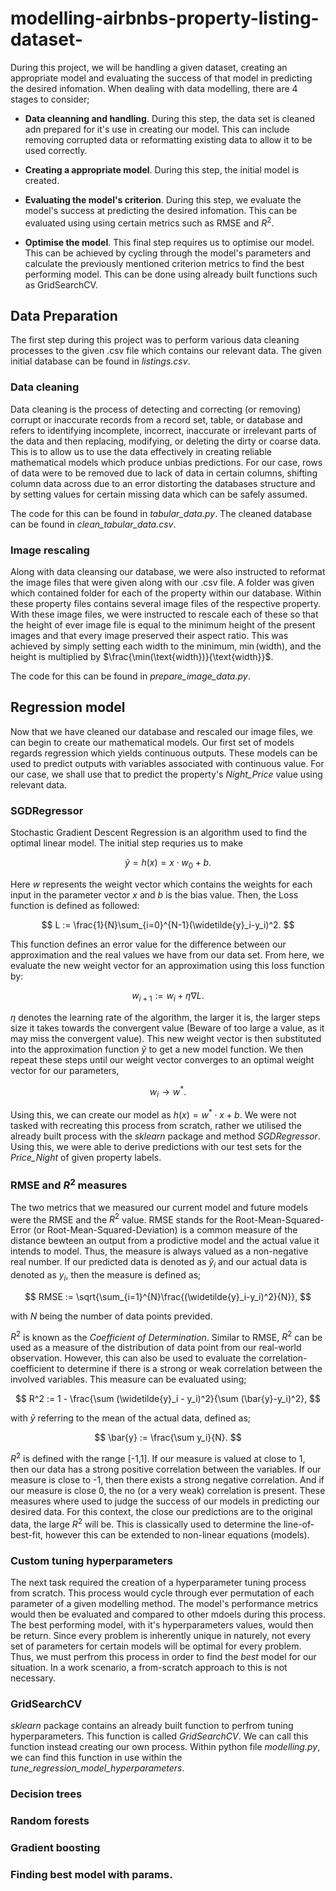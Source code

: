 # modelling-airbnbs-property-listing-dataset-

During this project, we will be handling a given dataset, creating an appropriate model and evaluating the success of that model in predicting the desired infomation. When dealing with data modelling, there are 4 stages to consider;

- **Data cleanning and handling**. During this step, the data set is cleaned adn prepared for it's use in creating our model. This can include removing corrupted data or reformatting existing data to allow it to be used correctly.

- **Creating a appropriate model**. During this step, the initial model is created.

- **Evaluating the model's criterion**. During this step, we evaluate the model's success at predicting the desired infomation. This can be evaluated using using certain metrics such as RMSE and $R^2$.

- **Optimise the model**. This final step requires us to optimise our model. This can be achieved by cycling through the model's parameters and calculate the previously mentioned criterion metrics to find the best performing model. This can be done using already built functions such as GridSearchCV.

## Data Preparation

The first step during this project was to perform various data cleaning processes to the given .csv file which contains our relevant data. The given initial database can be found in *listings.csv*.

### Data cleaning

Data cleaning is the process of detecting and correcting (or removing) corrupt or inaccurate records from a record set, table, or database and refers to identifying incomplete, incorrect, inaccurate or irrelevant parts of the data and then replacing, modifying, or deleting the dirty or coarse data. This is to allow us to use the data effectively in creating reliable mathematical models which produce unbias predictions. For our case, rows of data were to be removed due to lack of data in certain columns, shifting column data across due to an error distorting the databases structure and by setting values for certain missing data which can be safely assumed.

The code for this can be found in *tabular_data.py*. The cleaned database can be found in *clean_tabular_data.csv*.

### Image rescaling

Along with data cleansing our database, we were also instructed to reformat the image files that were given along with our .csv file. A folder was given which contained folder for each of the property within our database. Within these property files contains several image files of the respective property. With these image files, we were instructed to rescale each of these so that the height of ever image file is equal to the minimum height of the present images and that every image preserved their aspect ratio. This was achieved by simply setting each width to the minimum, $\min(\text{width})$, and the height is multiplied by $\frac{\min(\text{width})}{\text{width}}$.

The code for this can be found in *prepare_image_data.py*.

## Regression model

Now that we have cleaned our database and rescaled our image files, we can begin to create our mathematical models. Our first set of models regards regression which yields continuous outputs. These models can be used to predict outputs with variables associated with continuous value. For our case, we shall use that to predict the property's *Night_Price* value using relevant data.

### SGDRegressor

Stochastic Gradient Descent Regression is an algorithm used to find the optimal linear model. The initial step requries us to make 

$$
\widetilde{y} = h(x) = x \cdot w_0+b.
$$

Here $w$ represents the weight vector which contains the weights for each input in the parameter vector $x$ and $b$ is the bias value. Then, the Loss function is defined as followed:

$$
L := \frac{1}{N}\sum_{i=0}^{N-1}(\widetilde{y}_i-y_i)^2.
$$

This function defines an error value for the difference between our approximation and the real values we have from our data set. From here, we evaluate the new weight vector for an approximation using this loss function by:

$$
w_{i+1} := w_i + \eta \nabla L.
$$

$\eta$ denotes the learning rate of the algorithm, the larger it is, the larger steps size it takes towards the convergent value (Beware of too large a value, as it may miss the convergent value). This new weight vector is then substituted into the approximation function $\widetilde{y}$ to get a new model function. We then repeat these steps until our weight vector converges to an optimal weight vector for our parameters,

$$
w_i \longrightarrow{} w^*.
$$

Using this, we can create our model as $h(x) = w^* \cdot x + b$. We were not tasked with recreating this process from scratch, rather we utilised the already built process with the *sklearn* package and method *SGDRegressor*. Using this, we were able to derive predictions with our test sets for the *Price_Night* of given property labels.

### RMSE and $R^2$ measures

The two metrics that we measured our current model and future models were the RMSE and the $R^2$ value. RMSE stands for the Root-Mean-Squared-Error (or Root-Mean-Squared-Deviation) is a common measure of the distance bewteen an output from a prodictive model and the actual value it intends to model. Thus, the measure is always valued as a non-negative real number. If our predicted data is denoted as $\widetilde{y}_i$ and our actual data is denoted as $y_i$, then the measure is defined as;

$$
RMSE := \sqrt{\sum_{i=1}^{N}\frac{(\widetilde{y}_i-y_i)^2}{N}},
$$

with $N$ being the number of data points previded. 

$R^2$ is known as the *Coefficient of Determination*. Similar to RMSE, $R^2$ can be used as a measure of the distribution of data point from our real-world observation. However, this can also be used to evaluate the correlation-coefficient to determine if there is a strong or weak correlation between the involved variables. This measure can be evaluated using;

$$
R^2 := 1 - \frac{\sum (\widetilde{y}_i - y_i)^2}{\sum (\bar{y}-y_i)^2},
$$

with $\bar{y}$ referring to the mean of the actual data, defined as;

$$
\bar{y} := \frac{\sum y_i}{N}.
$$

$R^2$ is defined with the range [-1,1]. If our measure is valued at close to 1, then our data has a strong positive correlation between the variables. If our measure is close to -1, then there exists a strong negative correlation. And if our measure is close 0, the no (or a very weak) correlation is present. These measures where used to judge the success of our models in predicting our desired data. For this context, the close our predictions are to the original data, the large $R^2$ will be. This is classically used to determine the line-of-best-fit, however this can be extended to non-linear equations (models). 

### Custom tuning hyperparameters

The next task required the creation of a hyperparameter tuning process from scratch. This process would cycle through ever permutation of each parameter of a given modelling method. The model's performance metrics would then be evaluated and compared to other mdoels during this process. The best performing model, with it's hyperparameters values, would then be return. Since every problem is inherently unique in naturely, not every set of parameters for certain models will be optimal for every problem. Thus, we must perfrom this process in order to find the *best* model for our situation. In a work scenario, a from-scratch approach to this is not necessary. 

### GridSearchCV

*sklearn* package contains an already built function to perfrom tuning hyperparameters. This function is called *GridSearchCV*. We can call this function instead creating our own process. Within python file *modelling.py*, we can find this function in use within the *tune_regression_model_hyperparameters*.

### Decision trees

### Random forests

### Gradient boosting

### Finding best model with params.
